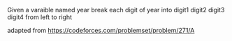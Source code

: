 Given a varaible named year
break each digit of year into digit1 digit2 digit3 digit4 from left to right

adapted from https://codeforces.com/problemset/problem/271/A